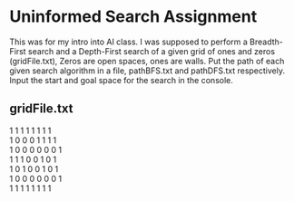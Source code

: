 # Uninformed Search Assignment
This was for my intro into AI class. I was supposed to perform a Breadth-First search and a Depth-First search of a given grid of ones and zeros (gridFile.txt),
Zeros are open spaces, ones are walls.
Put the path of each given search algorithm in a file, pathBFS.txt and pathDFS.txt respectively.
Input the start and goal space for the search in the console.

## gridFile.txt
1 1 1 1 1 1 1 1  
1 0 0 0 1 1 1 1  
1 0 0 0 0 0 0 1  
1 1 1 0 0 1 0 1  
1 0 1 0 0 1 0 1  
1 0 0 0 0 0 0 1  
1 1 1 1 1 1 1 1  
